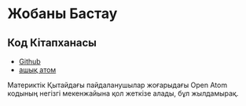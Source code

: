 # Жобаны Бастау

## Код Кітапханасы

* [Github](https://github.com/3TiSite)
* [ашық атом](https://atomgit.com/orgs/3ti)

Материктік Қытайдағы пайдаланушылар жоғарыдағы Open Atom кодының негізгі мекенжайына қол жеткізе алады, бұл жылдамырақ.
